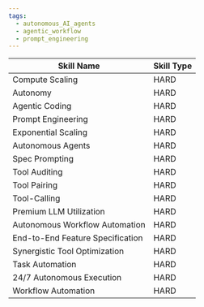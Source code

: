 ```yaml
---
tags:
  - autonomous_AI_agents
  - agentic_workflow
  - prompt_engineering
---
```

| Skill Name                       | Skill Type |
|----------------------------------|------------|
| Compute Scaling                  | HARD       |
| Autonomy                         | HARD       |
| Agentic Coding                   | HARD       |
| Prompt Engineering               | HARD       |
| Exponential Scaling              | HARD       |
| Autonomous Agents                | HARD       |
| Spec Prompting                   | HARD       |
| Tool Auditing                    | HARD       |
| Tool Pairing                     | HARD       |
| Tool-Calling                     | HARD       |
| Premium LLM Utilization          | HARD       |
| Autonomous Workflow Automation   | HARD       |
| End-to-End Feature Specification | HARD       |
| Synergistic Tool Optimization    | HARD       |
| Task Automation                  | HARD       |
| 24/7 Autonomous Execution        | HARD       |
| Workflow Automation              | HARD       |